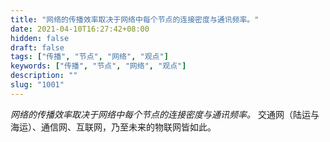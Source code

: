 ```yaml
---
title: "网络的传播效率取决于网络中每个节点的连接密度与通讯频率。"
date: 2021-04-10T16:27:42+08:00
hidden: false
draft: false
tags: ["传播", "节点", "网络", "观点"]
keywords: ["传播", "节点", "网络", "观点"]
description: ""
slug: "1001"
---
```


*网络的传播效率取决于网络中每个节点的连接密度与通讯频率。* 交通网（陆运与海运）、通信网、互联网，乃至未来的物联网皆如此。
